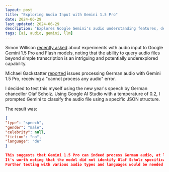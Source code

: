 ```yaml
---
layout: post
title: "Exploring Audio Input with Gemini 1.5 Pro"
date: 2024-06-29
last_updated: 2024-06-29
description: "Explores Google Gemini's audio understanding features, detailing speech recognition accuracy, audio context handling, and integration use cases."
tags: [ai, audio, gemini, llm]
---
```


Simon Willison [recently asked](https://twitter.com/simonw/status/1674812345678901234) about experiments with audio input to Google Gemini 1.5 Pro and Flash models, noting that the ability to query audio files beyond simple transcription is an intriguing and potentially underexplored capability.

Michael Gackstatter [reported](https://twitter.com/Michael__Ga/status/1674813456789012345) issues processing German audio with Gemini 1.5 Pro, receiving a "cannot process any audio" error.

I decided to test this myself using the new year's speech by German chancellor Olaf Scholz. Using Google AI Studio with a temperature of 0.2, I prompted Gemini to classify the audio file using a specific JSON structure.

The result was:

```json
{
"type": "speech",
"gender": "male",
"celebrity": null,
"fiction": "no",
"language": "de"
}

This suggests that Gemini 1.5 Pro can indeed process German audio, at least in some cases. The model correctly identified the type of audio (speech), the speaker's gender, the non-fictional nature of the content, and the language (German).
It's worth noting that the model did not identify Olaf Scholz specifically, returning null for the "celebrity" field. This could indicate limitations in recognizing specific individuals or a deliberate design choice to avoid naming people.
Further testing with various audio types and languages would be needed to fully assess Gemini 1.5 Pro's audio processing capabilities.